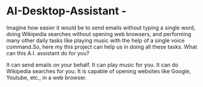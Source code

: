 # AI-Desktop-Assistant -
Imagine how easier it would be to send emails without typing a single word, doing Wikipedia searches without opening web browsers, and performing many other daily tasks like playing music with the help of a single voice command.So, here my this project can help us in doing all these tasks.
What can this A.I. assistant do for you?

It can send emails on your behalf.
It can play music for you.
It can do Wikipedia searches for you.
It is capable of opening websites like Google, Youtube, etc., in a web browser.
